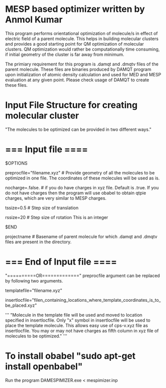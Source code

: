 # MESP based optimizer written by Anmol Kumar

This program performs orientational optimization of molecule/s
in effect of electric field of a parent molecule. This helps in building molecular clusters and 
provides a good starting point for QM optimization of molecular clusters. 
QM optimization would rather be computationally time consuming, if initial geometry of the cluster is far away from minimum.

The primiary requirement for this program is .damqt and .dmqtv files of the
parent molecule. These files are binaries produced by DAMQT program upon initialization
of atomic density calculation and used for MED and MESP evaluation at any given point.
Please check usage of DAMQT to create these files. 


# Input File Structure for creating molecular cluster
"The molecules to be optimized can be provided in two different ways."

# === Input file ====

$OPTIONS

preprocfile="filename.xyz" # Provide geometry of all the molecules to be optimized in one file. The coordinates of these molecules will be used as is.

nocharge=.false. # if you do have charges in xyz file. Default is .true. If you do not have charges then the program will use obabel to obtain qtpie charges,    which are very similar to MESP charges.

tssize=0.5   #  Step size of translation

rssize=20    # Step size of rotation  This is an integer

$END

projectname  # Basename of parent molecule for which .damqt and .dmqtv files are present in the directory.

# === End of Input file ====

"==========OR============="
preprocfile argument can be replaced by following two arguments.

templatefile="filename.xyz"

insertlocfile="filen_containing_locations_where_template_coordinates_is_to_be_placed.xyz"

'''
"Molecule in the template file will be used and moved to location specified in insertlocfile.
Only "x" symbol in insertlocfile will be used to place the template molecule.
This allows easy use of cps-v.xyz file as insertlocfile.
You may or may not have charges as fifth column in xyz file of molecules to be optimized."
'''

# To install obabel "sudo apt-get install openbabel"

Run the program
DAMESPIMIZER.exe < mespimizer.inp
